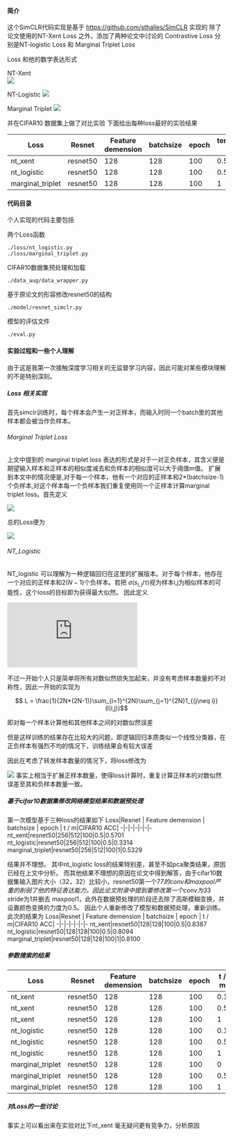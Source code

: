 #### 简介
这个SimCLR代码实现是基于 https://github.com/sthalles/SimCLR 实现的
除了论文使用的NT-Xent Loss 之外，添加了两种论文中讨论的 Contrastive Loss 分别是NT-logistic Loss 和 Marginal Triplet Loss

Loss 和他的数学表达形式

NT-Xent  
![](https://latex.codecogs.com/gif.latex?u^Tv^+/\tau-log\sum_{v\in\{v^+,v^-\}}exp(u^Tv/\tau))

NT-Logistic 
![](https://latex.codecogs.com/gif.latex?log\sigma(u^Tv^+/\tau)+log\sigma(-u^Tv^-/\tau))

Marginal Triplet 
![](https://latex.codecogs.com/gif.latex?-max(u^Tv^--u^Tv^++m,0))

并在CIFAR10 数据集上做了对比实验
下面给出每种loss最好的实验结果

 Loss|Resnet | Feature demension | batchsize | epoch | temperature / m|CIFAR10 ACC|
-|-|-|-|-|-|-
nt_xent|resnet50|128|128|100|0.5|0.8387
nt_logistic|resnet50|128|128|100|0.5|0.8094
marginal_triplet|resnet50|128|128|100|1|0.8100


#### 代码目录
个人实现的代码主要包括

两个Loss函数
```
./loss/nt_logistic.py
./loss/marginal_triplet.py
```
CIFAR10数据集预处理和加载
```
./data_aug/data_wrapper.py
```
基于原论文的形容修改resnet50的结构
```
./model/resnet_simclr.py
```
模型的评估文件
```
./eval.py
```
#### 实验过程和一些个人理解
由于这是我第一次接触深度学习相关的无监督学习内容，因此可能对某些模块理解的不是特别深刻。

##### Loss 相关实现
首先simclr训练时，每个样本会产生一对正样本，而输入时同一个batch里的其他样本都会被当作负样本。
###### Marginal Triplet Loss
上文中提到的 marginal triplet loss 表达的形式是对于一对正负样本，其含义便是期望输入样本和正样本的相似度减去和负样本的相似度可以大于阈值m值。
扩展到本文中的情况便是,对于每一个样本，他有一个对应的正样本和2*(batchsize-1)个负样本,对这个样本每一个负样本我们重复使用同一个正样本计算marginal triplet loss。首先定义


![](https://latex.codecogs.com/svg.latex?l(i,j)%20=%20\frac{1}{2*(N-1)}\sum_{k=1}^{2N}%201_{(k\neq%20i,j)}%20max(s_{i,k}-s_{i,j}+m,0))


总的Loss便为

![](https://latex.codecogs.com/svg.latex?L%20=%20\frac{1}{2N}\sum_{i}^{N}[l(2i,2i+1)+l(2i+1,2i)])

###### NT_Logistic
NT_logistic 可以理解为一种逻辑回归在这里的扩展版本。对于每个样本，他存在一个对应的正样本和$2(N-1)$个负样本。若把 $\sigma(s_{i,j}/\tau)$视为样本i,j为相似样本的可能性，这个loss的目标即为获得最大似然。 因此定义



![](https://latex.codecogs.com/gif.latex?l%28i%2Cj%29%20%3D%20%5Cleft%5C%7B%20%5Cbegin%7Baligned%7D%20%26%20log%28%5Csigma%28s_%7Bi%2Cj%7D/%5Ctau%29%29%20%26%20if%20%28i%3Dj-1%2Cj%3Di-1%29%5C%5C%20%26%20log%28%5Csigma%28-s_%7Bi%2Cj%7D/%5Ctau%29%29%20%26%20otherwise%5C%5C%20%5Cend%7Baligned%7D%20%5Cright.)

不过一开始个人只是简单将所有对数似然损失加起来，并没有考虑样本数量的不对称性，因此一开始的实现为

$$
L = \frac{1}{2N*(2N-1)}\sum_{i=1}^{2N}\sum_{j=1}^{2N}1_{(j\neq i)}(l(i,j))$$

即对每一个样本计算他和其他样本之间的对数似然误差

但是这样训练的结果存在比较大的问题，即逻辑回归本质类似一个线性分类器，在正负样本有强烈不均的情况下，训练结果会有较大误差

因此在考虑了转发样本数量的情况下，将loss修改为


![](https://latex.codecogs.com/svg.latex?L%20=%20\frac{1}{4N(N-1)}\sum_{i=1}^{N}%20(4(N-1)l(2i,2i+1)+\sum_{j=1}^{2N}1_{(j\neq%202i,j\neq%202i+1)}(l(2i,j)+l(2i+1,j))))
事实上相当于扩展正样本数量，使得loss计算时，重复计算正样本的对数似然误差至其和负样本数量一致。
##### 基于cifar10数据集修改网络模型结果和数据预处理
第一次模型基于三种loss的结果如下
 Loss|Resnet | Feature demension | batchsize | epoch | t / m|CIFAR10 ACC|
-|-|-|-|-|-|-
nt_xent|resnet50|256|512|100|0.5|0.5701
nt_logistic|resnet50|256|512|100|0.5|0.3314
marginal_triplet|resnet50|256|512|100|1|0.5329


结果并不理想。 其中nt_logistic loss的结果特别差，甚至不如pca聚类结果，原因已经在上文中分析。
而其他结果不理想的原因在论文中得到解答，由于cifar10数据集输入图片大小（32，32）比较小，resnet50第一个7*7的conv和maxpool严重的削弱了他的特征表达能力。因此论文附录中提到要修改第一个conv为3*3 stride为1并删去 maxpool1，此外在数据预处理的阶段还去除了高斯模糊变换，并设置颜色变换的力度为0.5。
因此个人重新修改了模型和数据预处理，重新训练。
此次的结果为
 Loss|Resnet | Feature demension | batchsize | epoch | t / m|CIFAR10 ACC|
-|-|-|-|-|-|-
nt_xent|resnet50|128|128|100|0.5|0.8387
nt_logistic|resnet50|128|128|100|0.5|0.8094
marginal_triplet|resnet50|128|128|100|1|0.8100


##### 参数搜索的结果
 Loss|Resnet | Feature demension | batchsize | epoch | t / m|CIFAR10 ACC|
-|-|-|-|-|-|-
nt_xent|resnet50|128|128|100|0.1|0.8387
nt_xent|resnet50|128|128|100|0.5|0.8387
nt_xent|resnet50|128|128|100|1|0.8387
nt_logistic|resnet50|128|128|100|0.1|0.8094
nt_logistic|resnet50|128|128|100|0.5|0.8094
nt_logistic|resnet50|128|128|100|1|0.8094
marginal_triplet|resnet50|128|128|100|0|0.8100
marginal_triplet|resnet50|128|128|100|0.5|0.8100
marginal_triplet|resnet50|128|128|100|1|0.8100

##### 对Loss的一些讨论
事实上可以看出来在实验对比下nt_xent 毫无疑问更有竞争力，分析原因
